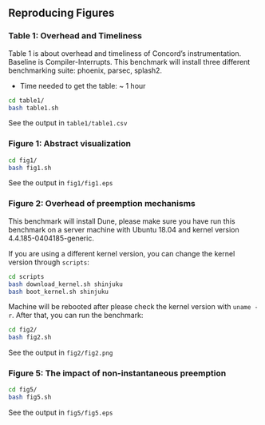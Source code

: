 ## Reproducing Figures

### Table 1: Overhead and Timeliness

Table 1 is about overhead and timeliness of Concord’s instrumentation. Baseline is Compiler-Interrupts. This benchmark will install three different benchmarking suite: phoenix, parsec, splash2. 

- Time needed to get the table: ~ 1 hour

```sh
cd table1/
bash table1.sh
```

See the output in `table1/table1.csv`


### Figure 1: Abstract visualization

```sh
cd fig1/
bash fig1.sh
```

See the output in `fig1/fig1.eps`

### Figure 2: Overhead of preemption mechanisms

This benchmark will install Dune, please make sure you have run this benchmark on a server machine with Ubuntu 18.04 and kernel version 4.4.185-0404185-generic.

If you are using a different kernel version, you can change the kernel version through `scripts`:

```sh
cd scripts
bash download_kernel.sh shinjuku
bash boot_kernel.sh shinjuku
```

Machine will be rebooted after please check the kernel version with `uname -r`. After that, you can run the benchmark:

```sh
cd fig2/
bash fig2.sh
```

See the output in `fig2/fig2.png`


### Figure 5: The impact of non-instantaneous preemption

```sh
cd fig5/
bash fig5.sh
```

See the output in `fig5/fig5.eps`
